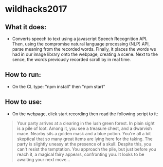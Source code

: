 # wildhacks2017

## What it does:

  * Converts speech to text using a javascript Speech Recognition API. Then, using the compromise natural language processing (NLP) API, parse meaning from the recorded words. Finally, it places the words we had in our image library onto the webpage, creating a scene. Next to the sence, the words previously recorded scroll by in real time. 

## How to run:

  * On the CL type: "npm install" then "npm start"

## How to use: 

  * On the webpage, click start recording then read the following script to it: 
  > Your party arrives at a clearing in the lush green forest. In plain sight is a pile of loot. Among it, you see a treasure chest, and a dwarvish mace. 
Nearby sits a golden mask and a blue potion. You're all a bit skeptical that so many great items are lying here for the taking. The party is slightly uneasy at the presence of a skull. 
Despite this, you can't resist the temptation. You approach the pile, but just before you reach it, a magical fairy appears, confronting you. It looks to be awaiting your next move...
